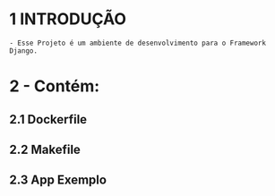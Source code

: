 # 1 INTRODUÇÃO
    - Esse Projeto é um ambiente de desenvolvimento para o Framework Django.

# 2 - Contém:
## 2.1 Dockerfile
## 2.2 Makefile
## 2.3 App Exemplo
 
